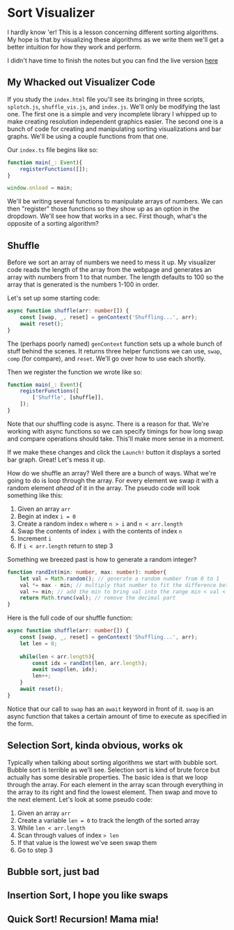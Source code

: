 # Sort Visualizer

I hardly know 'er! This is a lesson concerning different sorting algorithms. My hope is that by visualizing these algorithms as we write them we'll get a better intuition for how they work and perform.

I didn't have time to finish the notes but you can find the live version [here]()

## My Whacked out Visualizer Code

If you study the `index.html` file you'll see its bringing in three scripts, `splotch.js`, `shuffle_vis.js`, and `index.js`. We'll only be modifying the last one. The first one is a simple and very incomplete library I whipped up to make creating resolution independent graphics easier. The second one is a bunch of code for creating and manipulating sorting visualizations and bar graphs. We'll be using a couple functions from that one.

Our `index.ts` file begins like so:

```ts
function main(_: Event){
    registerFunctions([]);
}

window.onload = main;
```

We'll be writing several functions to manipulate arrays of numbers. We can then "register" those functions so they show up as an option in the dropdown. We'll see how that works in a sec. First though, what's the opposite of a sorting algorithm?

## Shuffle

Before we sort an array of numbers we need to mess it up. My visualizer code reads the length of the array from the webpage and generates an array with numbers from 1 to that number. The length defaults to 100 so the array that is generated is the numbers 1-100 in order.

Let's set up some starting code:

```ts
async function shuffle(arr: number[]) {
    const [swap, _, reset] = genContext('Shuffling...', arr);
    await reset();
}
```

The (perhaps poorly named) `genContext` function sets up a whole bunch of stuff behind the scenes. It returns three helper functions we can use, `swap`, `comp` (for compare), and `reset`. We'll go over how to use each shortly.

Then we register the function we wrote like so:

```ts
function main(_: Event){
    registerFunctions([
        ['Shuffle', [shuffle]],
    ]);
}
```

Note that our shuffling code is async. There is a reason for that. We're working with async functions so we can specify timings for how long swap and compare operations should take. This'll make more sense in a moment.

If we make these changes and click the `Launch!` button it displays a sorted bar graph. Great! Let's mess it up.

How do we shuffle an array? Well there are a bunch of ways. What we're going to do is loop through the array. For every element we swap it with a random element *ahead* of it in the array. The pseudo code will look something like this:

1. Given an array `arr`
1. Begin at index `i = 0`
1. Create a random index `n` where `n > i` and `n < arr.length`
1. Swap the contents of index `i` with the contents of index `n`
1. Increment `i`
1. If `i < arr.length` return to step 3

Something we breezed past is how to generate a random integer?

```ts
function randInt(min: number, max: number): number{
    let val = Math.random(); // generate a random number from 0 to 1
    val *= max - min; // multiply that number to fit the difference between min to max
    val += min; // add the min to bring val into the range min < val < max
    return Math.trunc(val); // remove the decimal part
}
```

Here is the full code of our shuffle function:

```ts
async function shuffle(arr: number[]) {
    const [swap, _, reset] = genContext('Shuffling...', arr);
    let len = 0;
    
    while(len < arr.length){
        const idx = randInt(len, arr.length);
        await swap(len, idx);
        len++;
    }
    await reset();
}
```

Notice that our call to `swap` has an `await` keyword in front of it. `swap` is an async function that takes a certain amount of time to execute as specified in the form.

## Selection Sort, kinda obvious, works ok

Typically when talking about sorting algorithms we start with bubble sort. Bubble sort is terrible as we'll see. Selection sort is kind of brute force but actually has some desirable properties. The basic idea is that we loop through the array. For each element in the array scan through everything in the array to its right and find the lowest element. Then swap and move to the next element. Let's look at some pseudo code:

1. Given an array `arr`
1. Create a variable `len = 0` to track the length of the sorted array
1. While `len < arr.length`
1. Scan through values of index `> len`
1. If that value is the lowest we've seen swap them
1. Go to step 3

## Bubble sort, just bad

## Insertion Sort, I hope you like swaps

## Quick Sort! Recursion! Mama mia!